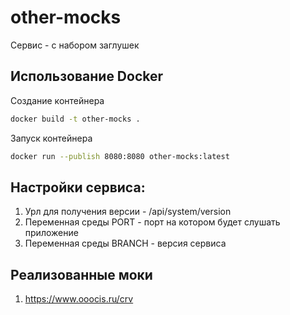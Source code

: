 # other-mocks
Сервис - с набором заглушек

## Использование Docker
Создание контейнера
```bash
docker build -t other-mocks .
```
Запуск контейнера
```bash
docker run --publish 8080:8080 other-mocks:latest
```

## Настройки сервиса:
1. Урл для получения версии - /api/system/version
2. Переменная среды PORT - порт на котором будет слушать приложение
3. Переменная среды BRANCH - версия сервиса

## Реализованные моки
1. https://www.ooocis.ru/crv
